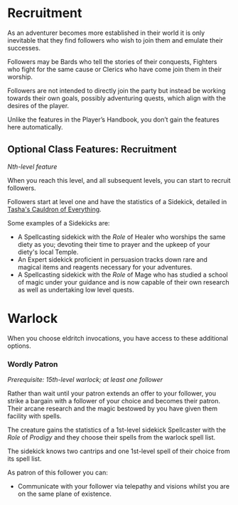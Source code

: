 
# Recruitment

As an adventurer becomes more established in their world it is only inevitable that they
find followers who wish to join them and emulate their successes.

Followers may be Bards who tell the stories of their conquests, Fighters who fight for the same cause
or Clerics who have come join them in their worship.

Followers are not intended to directly join the party but instead be working towards their own goals,
possibly adventuring quests, which align with the desires of the player.

Unlike the features in the Player’s Handbook, you don’t gain the features here automatically.

## Optional Class Features: Recruitment

_Nth-level feature_

When you reach this level, and all subsequent levels, you can start to recruit followers.

Followers start at level one and have the statistics of a Sidekick,
detailed in [Tasha's Cauldron of Everything](https://www.dndbeyond.com/sources/tcoe/dungeon-masters-tools#Sidekicks).

Some examples of a Sidekicks are:

- A Spellcasting sidekick with the _Role_ of Healer who worships the same diety as you;
devoting their time to prayer and the upkeep of your diety's local Temple.
- An Expert sidekick proficient in persuasion tracks down rare and magical items and reagents
necessary for your adventures.
- A Spellcasting sidekick with the _Role_ of Mage who has studied a school of magic under your guidance
and is now capable of their own research as well as undertaking low level quests.

# Warlock

When you choose eldritch invocations, you have access to these additional options.

### Wordly Patron

_Prerequisite: 15th-level warlock; at least one follower_

Rather than wait until your patron extends an offer to your follower, you strike a bargain with a follower of your choice and becomes their patron.
Their arcane research and the magic bestowed by you have given them facility with spells.

The creature gains the statistics of a 1st-level sidekick Spellcaster with the _Role_ of _Prodigy_
and they choose their spells from the warlock spell list.

The sidekick knows two cantrips and one 1st-level spell of their choice from its spell list.

As patron of this follower you can:

- Communicate with your follower via telepathy and visions whilst you are on the same plane of existence.
